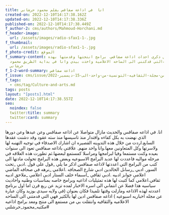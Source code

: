 ```yaml
---
title: انا  في اذاعة صفاقس بقلم محمود حرشاني
created-on: 2022-12-10T14:17:38.162Z
updated-on: 2022-12-10T14:17:38.336Z
published-on: 2022-12-10T14:17:38.449Z
f_author-2: cms/authors/Mahmoud-Horchani.md
f_header-image:
  url: /assets/images/radio-sfax1-1-.jpg
f_thumbnail:
  url: /assets/images/radio-sfax1-1-.jpg
f_photo-credit: الموقع
f_summary-content: في ذكرى احداث اذاعة صفاقس. برامج انتجتها وقدمتها بهذه
  الاذاعةالتي قدكتني الى الساحه الاعلامية واخذت بيدي وانا في بداية الطريق محمود
  حرشاني
f_1-2-word-summary: اذاعة صفاقس
f_issue: cms/issue/العدد-الخامس-من-مجلة-الثقافيه-التونسية-من-واحد-الى-15-ديسمبر-2022.md
f_tags:
  - cms/tag/Culture-and-arts.md
tags: posts
layout: "[posts].html"
date: 2022-12-10T14:17:38.557Z
seo:
  noindex: false
  twitter:title: summary
  twitter:card: summary
---
```

انا. في اذاعه صفاقس والحديث مازال  متواصلا عن اذاعه صفاقس وعن عيدها وعن دورها الذي نهضت به بكل كفاءه واقتدار  منذ تاسيسها منذ  سته عقود  وقد دشنت عقدها السابع.اردت من خلال هذه التدوينه القصيره  ان اشارك الاصدقاء في توجيه التهنىه لها  ولاسرتها وكل المتعاونين معها.وانا واحد منهم. علاقتي باذاعه صفاقس تعود الى سنوات بعيده وكنت مستمعا وفيا لبرامجها  ومراسلا كمستمع لبعضها.ثم تطورت هذه العلاقه في مرحله مواليه فاعددت لها عديد البرامج الاسبوعيه وبعض هذه البرامج تحولت مادتها الى كتب من البرامج التي اعددتها لاذاعه صفاقس اذكر ما  يلي _قول على قول .ادبي _تحت السور. ادبي _رساىل الخالدين ادبي شارع الصحافه .اعلامي _نرهه في صحافه الماضي اعلامي جواىز ادبيه .ادبي ثقافي _اسىماء خلف الستار ادبي اعلامي _ملاحق ادبيه ثقافي.اعلامي كما كتبت لها هذه تمثيليات اذاعيه وبرامج خاصه بمناسبات وطنيه واحاديث سياسيه هذا فضلا عن انتماىي الى اسره الاخبار لمده تزيد عن ربع قرن اما اول برنامج اعددته لهذه الاذاعه ومازلت وقتها تلميذا فكان بعنوان (في ولايه سيدي بوزيد وكان عبارة عن مجله اخباريه اسبوعيه ) اذاعه صفاقس ادين لها بالكثير فهي التي قدمتني الى الساحه  الاعلاميه والثقافيه وانتقلت بي من مستمع الى منتج ومعد برامج اذاعيه #مكتبه_محمود_حرشلني